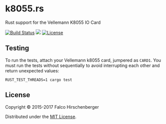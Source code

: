 # k8055.rs

Rust support for the Vellemann K8055 IO Card

[![Build Status](https://travis-ci.org/hirschenberger/k8055.rs.svg?branch=master)](https://travis-ci.org/hirschenberger/k8055.rs)
[![](http://meritbadge.herokuapp.com/modbus)](https://crates.io/crates/k8055)
[![License](http://img.shields.io/:license-MIT-blue.svg)](http://doge.mit-license.org)

## Testing

To run the tests, attach your Vellemann k8055 card, jumpered as `CARD1`. You must run the tests without sequentially to avoid
interrupting each other and return unexpected values:

```
RUST_TEST_THREADS=1 cargo test
```

## License
Copyright © 2015-2017 Falco Hirschenberger

Distributed under the [MIT License](LICENSE).

